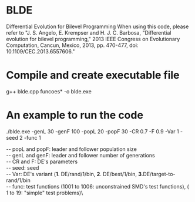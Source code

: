 # BLDE
Differential Evolution for Bilevel Programming
When using this code, please refer to 
"J. S. Angelo, E. Krempser and H. J. C. Barbosa, "Differential evolution for bilevel programming," 2013 IEEE Congress on Evolutionary Computation, Cancun, Mexico, 2013, pp. 470-477, doi: 10.1109/CEC.2013.6557606."

# Compile and create executable file
g++ blde.cpp funcoes* -o blde.exe

# An example to run the code
./blde.exe -genL 30 -genF 100 -popL 20 -popF 30 -CR 0.7 -F 0.9 -Var 1 -seed 2 -func 1

-- popL and popF: leader and follower population size\
-- genL and genF: leader and follower number of generations\
-- CR and F: DE's parameters\
-- seed: seed\
-- Var: DE's variant (**1**. DE/rand/1/bin, **2**. DE/best/1/bin, **3**.DE/target-to-rand/1/bin\
-- func: test functions (1001 to 1006: unconstrained SMD's test functions), ( 1 to 19: "simple" test problems)\
